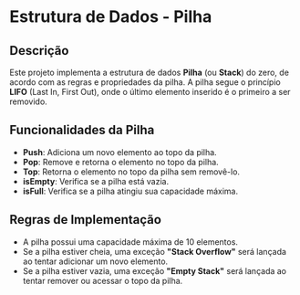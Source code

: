 # Estrutura de Dados - Pilha

## Descrição

Este projeto implementa a estrutura de dados **Pilha** (ou **Stack**) do zero, de acordo com as regras e propriedades da pilha. A pilha segue o princípio **LIFO** (Last In, First Out), onde o último elemento inserido é o primeiro a ser removido.

## Funcionalidades da Pilha

- **Push**: Adiciona um novo elemento ao topo da pilha.
- **Pop**: Remove e retorna o elemento no topo da pilha.
- **Top**: Retorna o elemento no topo da pilha sem removê-lo.
- **isEmpty**: Verifica se a pilha está vazia.
- **isFull**: Verifica se a pilha atingiu sua capacidade máxima.

## Regras de Implementação

- A pilha possui uma capacidade máxima de 10 elementos.
- Se a pilha estiver cheia, uma exceção **"Stack Overflow"** será lançada ao tentar adicionar um novo elemento.
- Se a pilha estiver vazia, uma exceção **"Empty Stack"** será lançada ao tentar remover ou acessar o topo da pilha.
